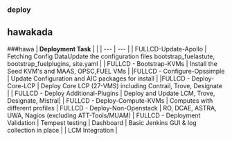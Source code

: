 ### deploy

## hawakada
###hawa
| **Deployment Task** |  | 
| --- | --- | 
| FULLCD-Update-Apollo | Fetching Config DataUpdate the configuration files bootstrap_fuelastute, bootstrap_fuelplugins, site.yaml | 
| FULLCD - Bootstrap-KVMs | Install the Seed KVM's and MAAS, OPSC,FUEL VMs | 
|FULLCD - Configure-Opssimple | Update Configuration and AIC packages for install |
|FULLCD - Deploy-Core-LCP | Deploy Core LCP (27-VMS) including Contrail, Trove, Designate |
| FULLCD - Deploy Additional-Plugins |	Deploy and Update LCM, Trove, Designate, Mistral|
| FULLCD - Deploy-Compute-KVMs | Computes with different profiles
| FULLCD - Deploy-Non-Openstack | RO, DCAE, ASTRA, UWA, Nagios (excluding ATT-Tools/MUAM)
| FULLCD - Deployment Validation | Tempest testing
| Dashboard |  Basic Jenkins GUI & log collection in place |
| LCM Integration |	




